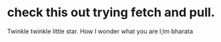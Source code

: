 # check this out trying fetch and pull.
Twinkle twinkle little star. How I wonder what you are
l;lm
bharata
